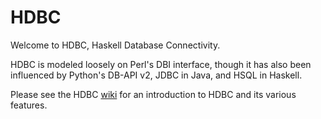 HDBC
====

Welcome to HDBC, Haskell Database Connectivity.

HDBC is modeled loosely on Perl's DBI interface, though it has also
been influenced by Python's DB-API v2, JDBC in Java, and HSQL in
Haskell.

Please see the HDBC [wiki](https://github.com/hdbc/hdbc/wiki) for an
introduction to HDBC and its various features.
